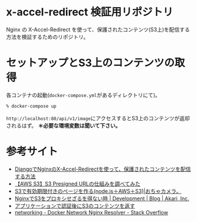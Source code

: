 # x-accel-redirect 検証用リポジトリ
Nginx の X-Accel-Redirect を使って、保護されたコンテンツ(S3上)を配信する方法を検証するためのリポジトリ。

# セットアップとS3上のコンテンツの取得
各コンテナの起動(`docker-compose.yml`があるディレクトリにて)。
```zsh
% docker-compose up
```

`http://localhost:80/api/v1/image`にアクセスするとS3上のコンテンツが返却されるはず。
**＊必要な環境変数は聞いて下さい。**

# 参考サイト
- [DjangoでNginxのX-Accel-Redirectを使って、保護されたコンテンツを配信する方法](https://note.com/shimakaze_soft/n/nbeeeeeef6d8f)
- [【AWS S3】S3 Presigned URLの仕組みを調べてみた](https://qiita.com/tmiki/items/87697d3d3d5330c6fc08)
- [S3で有効期限付きのページを作る(node.js＋AWS＋S3)|おちゃカメラ。 ](https://photo-tea.com/p/s3-expires-page/)
- [NginxでS3をプロキシせざるを得ない時 | Development | Blog | Akari, Inc.](https://www.akariinc.com/ja/blog/development/nginx-proxy-s3)
- [アプリケーションで認証後にS3のコンテンツを返す](https://unching-star.hatenablog.jp/entry/20130222/1361521408)
- [networking - Docker Network Nginx Resolver - Stack Overflow](https://stackoverflow.com/questions/35744650/docker-network-nginx-resolver)

